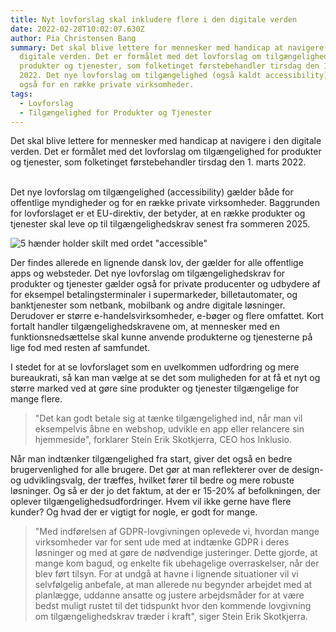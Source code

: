 ```yaml
---
title: Nyt lovforslag skal inkludere flere i den digitale verden
date: 2022-02-28T10:02:07.630Z
author: Pia Christensen Bang
summary: Det skal blive lettere for mennesker med handicap at navigere i den
  digitale verden. Det er formålet med det lovforslag om tilgængelighed for
  produkter og tjenester, som folketinget førstebehandler tirsdag den 1. marts
  2022. Det nye lovforslag om tilgængelighed (også kaldt accessibility), gælder
  også for en række private virksomheder.
tags:
  - Lovforslag
  - Tilgængelighed for Produkter og Tjenester
---
```

Det skal blive lettere for mennesker med handicap at navigere i den digitale verden. Det er formålet med det lovforslag om tilgængelighed for produkter og tjenester, som folketinget førstebehandler tirsdag den 1. marts 2022. 

\
Det nye lovforslag om tilgængelighed (accessibility) gælder både for offentlige myndigheder og for en række private virksomheder. Baggrunden for lovforslaget er et EU-direktiv, der betyder, at en række produkter og tjenester skal leve op til tilgængelighedskrav senest fra sommeren 2025. 

![5 hænder holder skilt med ordet "accessible"](/img/accessible_haender_holder_skilt_med_ordet_accessible.jpg)

Der findes allerede en lignende dansk lov, der gælder for alle offentlige apps og websteder. Det nye lovforslag om tilgængelighedskrav for produkter og tjenester gælder også for private producenter og udbydere af for eksempel betalingsterminaler i supermarkeder, billetautomater, og banktjenester som netbank, mobilbank og andre digitale løsninger. Derudover er større e-handelsvirksomheder, e-bøger og flere omfattet. Kort fortalt handler tilgængelighedskravene om, at mennesker med en funktionsnedsættelse skal kunne anvende produkterne og tjenesterne på lige fod med resten af samfundet.

I stedet for at se lovforslaget som en uvelkommen udfordring og mere bureaukrati, så kan man vælge at se det som muligheden for at få et nyt og større marked ved at gøre sine produkter og tjenester tilgængelige for mange flere.

> "Det kan godt betale sig at tænke tilgængelighed ind, når man vil eksempelvis åbne en webshop, udvikle en app eller relancere sin hjemmeside", forklarer Stein Erik Skotkjerra, CEO hos Inklusio. 

Når man indtænker tilgængelighed fra start, giver det også en bedre brugervenlighed for alle brugere. Det gør at man reflekterer over de design- og udviklingsvalg, der træffes, hvilket fører til bedre og mere robuste løsninger. Og så er der jo det faktum, at der er 15-20% af befolkningen, der oplever tilgængelighedsudfordringer. Hvem vil ikke gerne have flere kunder? Og hvad der er vigtigt for nogle, er godt for mange.

> "Med indførelsen af GDPR-lovgivningen oplevede vi, hvordan mange virksomheder var for sent ude med at indtænke GDPR i deres løsninger og med at gøre de nødvendige justeringer. Dette gjorde, at mange kom bagud, og enkelte fik ubehagelige overraskelser, når der blev ført tilsyn. For at undgå at havne i lignende situationer vil vi selvfølgelig anbefale, at man allerede nu begynder arbejdet med at planlægge, uddanne ansatte og justere arbejdsmåder for at være bedst muligt rustet til det tidspunkt hvor den kommende lovgivning om tilgængelighedskrav træder i kraft", siger Stein Erik Skotkjerra.